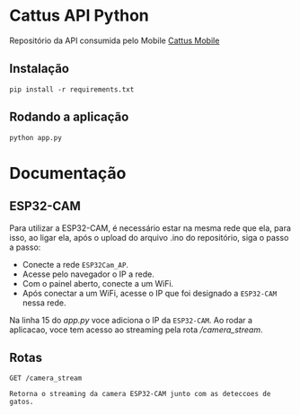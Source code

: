 # Cattus API Python

Repositório da API consumida pelo Mobile [Cattus Mobile]()

## Instalação

    pip install -r requirements.txt

## Rodando a aplicação

    python app.py
    
# Documentação
## ESP32-CAM
  Para utilizar a ESP32-CAM, é necessário estar na mesma rede que ela, para isso, ao ligar ela, após o upload do arquivo .ino do repositório, siga o passo a passo:
  
  - Conecte a rede ``ESP32Cam_AP``.
  - Acesse pelo navegador o IP a rede.
  - Com o painel aberto, conecte a um WiFi.
  - Após conectar a um WiFi, acesse o IP que foi designado a ``ESP32-CAM`` nessa rede.

  Na linha 15 do _app.py_ voce adiciona o IP da ``ESP32-CAM``. Ao rodar a aplicacao, voce tem acesso ao streaming pela rota _/camera_stream_.
## Rotas
``GET /camera_stream`` 

    Retorna o streaming da camera ESP32-CAM junto com as deteccoes de gatos.
